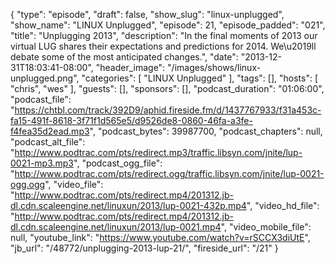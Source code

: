 {
  "type": "episode",
  "draft": false,
  "show_slug": "linux-unplugged",
  "show_name": "LINUX Unplugged",
  "episode": 21,
  "episode_padded": "021",
  "title": "Unplugging 2013",
  "description": "In the final moments of 2013 our virtual LUG shares their expectations and predictions for 2014. We\u2019ll debate some of the most anticipated changes.",
  "date": "2013-12-31T18:03:41-08:00",
  "header_image": "/images/shows/linux-unplugged.png",
  "categories": [
    "LINUX Unplugged"
  ],
  "tags": [],
  "hosts": [
    "chris",
    "wes"
  ],
  "guests": [],
  "sponsors": [],
  "podcast_duration": "01:06:00",
  "podcast_file": "https://chtbl.com/track/392D9/aphid.fireside.fm/d/1437767933/f31a453c-fa15-491f-8618-3f71f1d565e5/d9526de8-0860-46fa-a3fe-f4fea35d2ead.mp3",
  "podcast_bytes": 39987700,
  "podcast_chapters": null,
  "podcast_alt_file": "http://www.podtrac.com/pts/redirect.mp3/traffic.libsyn.com/jnite/lup-0021-mp3.mp3",
  "podcast_ogg_file": "http://www.podtrac.com/pts/redirect.ogg/traffic.libsyn.com/jnite/lup-0021-ogg.ogg",
  "video_file": "http://www.podtrac.com/pts/redirect.mp4/201312.jb-dl.cdn.scaleengine.net/linuxun/2013/lup-0021-432p.mp4",
  "video_hd_file": "http://www.podtrac.com/pts/redirect.mp4/201312.jb-dl.cdn.scaleengine.net/linuxun/2013/lup-0021.mp4",
  "video_mobile_file": null,
  "youtube_link": "https://www.youtube.com/watch?v=rSCCX3diUtE",
  "jb_url": "/48772/unplugging-2013-lup-21/",
  "fireside_url": "/21"
}

